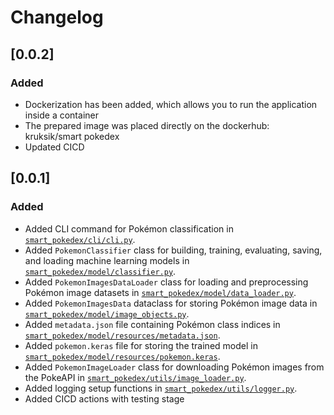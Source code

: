# Changelog

## [0.0.2]

### Added
- Dockerization has been added, which allows you to run the application inside a container
- The prepared image was placed directly on the dockerhub: kruksik/smart pokedex
- Updated CICD 

## [0.0.1]

### Added
- Added CLI command for Pokémon classification in [`smart_pokedex/cli/cli.py`](smart_pokedex/cli/cli.py).
- Added `PokemonClassifier` class for building, training, evaluating, saving, and loading machine learning models in [`smart_pokedex/model/classifier.py`](smart_pokedex/model/classifier.py).
- Added `PokemonImagesDataLoader` class for loading and preprocessing Pokémon image datasets in [`smart_pokedex/model/data_loader.py`](smart_pokedex/model/data_loader.py).
- Added `PokemonImagesData` dataclass for storing Pokémon image data in [`smart_pokedex/model/image_objects.py`](smart_pokedex/model/image_objects.py).
- Added `metadata.json` file containing Pokémon class indices in [`smart_pokedex/model/resources/metadata.json`](smart_pokedex/model/resources/metadata.json).
- Added `pokemon.keras` file for storing the trained model in [`smart_pokedex/model/resources/pokemon.keras`](smart_pokedex/model/resources/pokemon.keras).
- Added `PokemonImageLoader` class for downloading Pokémon images from the PokeAPI in [`smart_pokedex/utils/image_loader.py`](smart_pokedex/utils/image_loader.py).
- Added logging setup functions in [`smart_pokedex/utils/logger.py`](smart_pokedex/utils/logger.py).
- Added CICD actions with testing stage
